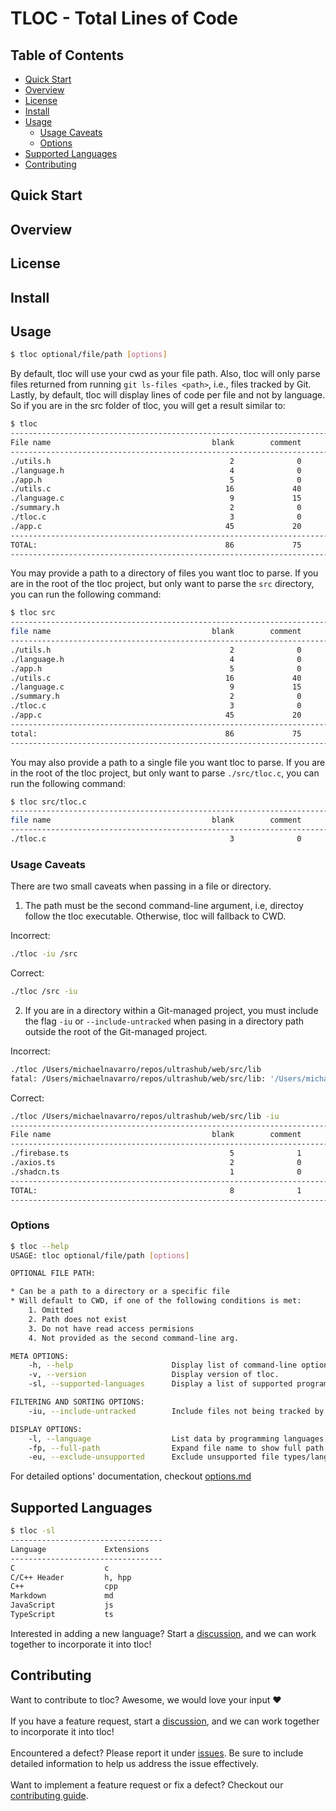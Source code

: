 # TLOC - Total Lines of Code

## Table of Contents
- [Quick Start](#quick-start)
- [Overview](#overview)
- [License](#license)
- [Install](#install)
- [Usage](#usage)
    - [Usage Caveats](#usage-caveats)
    - [Options](#options)
- [Supported Languages](#supported-languages)
- [Contributing](#contributing)

## Quick Start

## Overview

## License

## Install

## Usage

```sh
$ tloc optional/file/path [options]
```

By default, tloc will use your cwd as your file path. Also, tloc will only parse files 
returned from running `git ls-files <path>`, i.e., files tracked by Git. Lastly, by 
default, tloc will display lines of code per file and not by language. So if you 
are in the src folder of tloc, you will get a result similar to:

```sh 
$ tloc
------------------------------------------------------------------------------------------------
File name                                    blank        comment           code          total
------------------------------------------------------------------------------------------------
./utils.h                                        2              0              7              9
./language.h                                     4              0             13             17
./app.h                                          5              0             29             34
./utils.c                                       16             40             49            105
./language.c                                     9             15             50             74
./summary.h                                      2              0             11             13
./tloc.c                                         3              0             15             18
./app.c                                         45             20            309            374
------------------------------------------------------------------------------------------------
TOTAL:                                          86             75            483            644
------------------------------------------------------------------------------------------------
```

You may provide a path to a directory of files you want tloc to parse. If you are 
in the root of the tloc project, but only want to parse the `src` directory, you can 
run the following command:

```sh 
$ tloc src
------------------------------------------------------------------------------------------------
file name                                    blank        comment           code          total
------------------------------------------------------------------------------------------------
./utils.h                                        2              0              7              9
./language.h                                     4              0             13             17
./app.h                                          5              0             29             34
./utils.c                                       16             40             49            105
./language.c                                     9             15             50             74
./summary.h                                      2              0             11             13
./tloc.c                                         3              0             15             18
./app.c                                         45             20            309            374
------------------------------------------------------------------------------------------------
total:                                          86             75            483            644
------------------------------------------------------------------------------------------------
```

You may also provide a path to a single file you want tloc to parse. If you are 
in the root of the tloc project, but only want to parse `./src/tloc.c`, you can 
run the following command:

```sh 
$ tloc src/tloc.c
------------------------------------------------------------------------------------------------
file name                                    blank        comment           code          total
------------------------------------------------------------------------------------------------
./tloc.c                                         3              0             15             18
```

### Usage Caveats

There are two small caveats when passing in a file or directory.

1. The path must be the second command-line argument, i.e, directoy follow the tloc 
executable. Otherwise, tloc will fallback to CWD.

Incorrect:

```sh 
./tloc -iu /src
```

Correct:

```sh 
./tloc /src -iu
```

2. If you are in a directory within a Git-managed project, you must include the flag 
`-iu` or `--include-untracked` when pasing in a directory path outside the root of the 
Git-managed project.

Incorrect:

```sh 
./tloc /Users/michaelnavarro/repos/ultrashub/web/src/lib
fatal: /Users/michaelnavarro/repos/ultrashub/web/src/lib: '/Users/michaelnavarro/repos/ultrashub/web/src/lib' is outside repository at '/Users/michaelnavarro/repos/tloc'
```

Correct:

```sh 
./tloc /Users/michaelnavarro/repos/ultrashub/web/src/lib -iu
------------------------------------------------------------------------------------------------
File name                                    blank        comment           code          total
------------------------------------------------------------------------------------------------
./firebase.ts                                    5              1             29             35
./axios.ts                                       2              0             10             12
./shadcn.ts                                      1              0              5              6
------------------------------------------------------------------------------------------------
TOTAL:                                           8              1             44             53
------------------------------------------------------------------------------------------------
```

### Options

```sh 
$ tloc --help
USAGE: tloc optional/file/path [options]

OPTIONAL FILE PATH:

* Can be a path to a directory or a specific file
* Will default to CWD, if one of the following conditions is met:
    1. Omitted
    2. Path does not exist
    3. Do not have read access permisions
    4. Not provided as the second command-line arg.

META OPTIONS:
    -h, --help                      Display list of command-line options.
    -v, --version                   Display version of tloc.
    -sl, --supported-languages      Display a list of supported programming languages.

FILTERING AND SORTING OPTIONS:
    -iu, --include-untracked        Include files not being tracked by Git.

DISPLAY OPTIONS:
    -l, --language                  List data by programming languages, not by files.
    -fp, --full-path                Expand file name to show full path
    -eu, --exclude-unsupported      Exclude unsupported file types/langauges from being displayed.

```

For detailed options' documentation, checkout [options.md](./docs/options.md)

## Supported Languages

```sh 
$ tloc -sl
----------------------------------
Language             Extensions
----------------------------------
C                    c
C/C++ Header         h, hpp
C++                  cpp
Markdown             md
JavaScript           js
TypeScript           ts
```

Interested in adding a new language? Start a [discussion](https://github.com/navazjm/tloc/discussions),
and we can work together to incorporate it into tloc!

## Contributing 

Want to contribute to tloc? Awesome, we would love your input ♥\
\
If you have a feature request, start a [discussion](https://github.com/navazjm/tloc/discussions),
and we can work together to incorporate it into tloc!\
\
Encountered a defect? Please report it under [issues](https://github.com/navazjm/tloc/issues).
Be sure to include detailed information to help us address the issue effectively.\
\
Want to implement a feature request or fix a defect? Checkout our [contributing guide](./docs/contributing.md).

